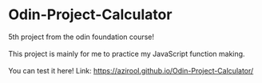 # Odin-Project-Calculator

5th project from the odin foundation course! <br/>
<br/>
This project is mainly for me to practice my JavaScript function making. <br/>
<br/>
You can test it here! Link: https://azirool.github.io/Odin-Project-Calculator/